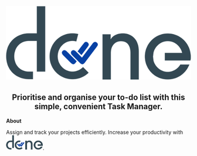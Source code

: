 <h1 align="center">
<img src="https://github.com/jedithrills/done-project/blob/main/donelogo.png" alt="alt logo">
</h1>
<h2 align="center"> Prioritise and organise your to-do list with this simple, convenient Task Manager.</h2>


**About**
<p>Assign and track your projects efficiently. Increase your productivity with   <img src="https://github.com/jedithrills/done-project/blob/main/donelogo.png" alt="alt logo" width="100">.</p>

